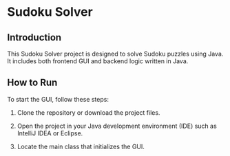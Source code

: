 # Sudoku Solver

## Introduction
This Sudoku Solver project is designed to solve Sudoku puzzles using Java. It includes both frontend GUI and backend logic written in Java.

## How to Run
To start the GUI, follow these steps:

1. Clone the repository or download the project files.

2. Open the project in your Java development environment (IDE) such as IntelliJ IDEA or Eclipse.

3. Locate the main class that initializes the GUI.